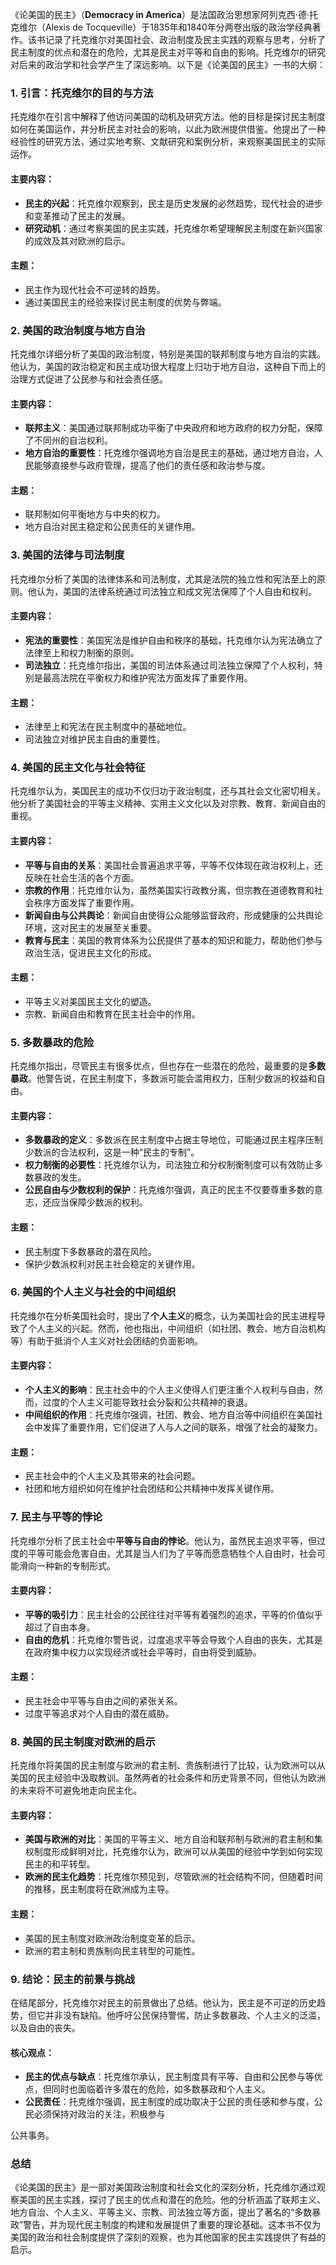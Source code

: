 《论美国的民主》（**Democracy in America**）是法国政治思想家阿列克西·德·托克维尔（Alexis de Tocqueville）于1835年和1840年分两卷出版的政治学经典著作。该书记录了托克维尔对美国社会、政治制度及民主实践的观察与思考，分析了民主制度的优点和潜在的危险，尤其是民主对平等和自由的影响。托克维尔的研究对后来的政治学和社会学产生了深远影响。以下是《论美国的民主》一书的大纲：

### 1. **引言：托克维尔的目的与方法**
托克维尔在引言中解释了他访问美国的动机及研究方法。他的目标是探讨民主制度如何在美国运作，并分析民主对社会的影响，以此为欧洲提供借鉴。他提出了一种经验性的研究方法，通过实地考察、文献研究和案例分析，来观察美国民主的实际运作。

#### 主要内容：
- **民主的兴起**：托克维尔观察到，民主是历史发展的必然趋势，现代社会的进步和变革推动了民主的发展。
- **研究动机**：通过考察美国的民主实践，托克维尔希望理解民主制度在新兴国家的成效及其对欧洲的启示。

#### 主题：
- 民主作为现代社会不可逆转的趋势。
- 通过美国民主的经验来探讨民主制度的优势与弊端。

### 2. **美国的政治制度与地方自治**
托克维尔详细分析了美国的政治制度，特别是美国的联邦制度与地方自治的实践。他认为，美国的政治稳定和民主成功很大程度上归功于地方自治，这种自下而上的治理方式促进了公民参与和社会责任感。

#### 主要内容：
- **联邦主义**：美国通过联邦制成功平衡了中央政府和地方政府的权力分配，保障了不同州的自治权利。
- **地方自治的重要性**：托克维尔强调地方自治是民主的基础，通过地方自治，人民能够直接参与政府管理，提高了他们的责任感和政治参与度。

#### 主题：
- 联邦制如何平衡地方与中央的权力。
- 地方自治对民主稳定和公民责任的关键作用。

### 3. **美国的法律与司法制度**
托克维尔分析了美国的法律体系和司法制度，尤其是法院的独立性和宪法至上的原则。他认为，美国的法律系统通过司法独立和成文宪法保障了个人自由和权利。

#### 主要内容：
- **宪法的重要性**：美国宪法是维护自由和秩序的基础，托克维尔认为宪法确立了法律至上和权力制衡的原则。
- **司法独立**：托克维尔指出，美国的司法体系通过司法独立保障了个人权利，特别是最高法院在平衡权力和维护宪法方面发挥了重要作用。

#### 主题：
- 法律至上和宪法在民主制度中的基础地位。
- 司法独立对维护民主自由的重要性。

### 4. **美国的民主文化与社会特征**
托克维尔认为，美国民主的成功不仅归功于政治制度，还与其社会文化密切相关。他分析了美国社会的平等主义精神、实用主义文化以及对宗教、教育、新闻自由的重视。

#### 主要内容：
- **平等与自由的关系**：美国社会普遍追求平等，平等不仅体现在政治权利上，还反映在社会生活的各个方面。
- **宗教的作用**：托克维尔认为，虽然美国实行政教分离，但宗教在道德教育和社会秩序方面发挥了重要作用。
- **新闻自由与公共舆论**：新闻自由使得公众能够监督政府，形成健康的公共舆论环境，这对民主的发展至关重要。
- **教育与民主**：美国的教育体系为公民提供了基本的知识和能力，帮助他们参与政治生活，促进民主文化的形成。

#### 主题：
- 平等主义对美国民主文化的塑造。
- 宗教、新闻自由和教育在民主社会中的作用。

### 5. **多数暴政的危险**
托克维尔指出，尽管民主有很多优点，但也存在一些潜在的危险，最重要的是**多数暴政**。他警告说，在民主制度下，多数派可能会滥用权力，压制少数派的权益和自由。

#### 主要内容：
- **多数暴政的定义**：多数派在民主制度中占据主导地位，可能通过民主程序压制少数派的合法权利，这是一种“民主的专制”。
- **权力制衡的必要性**：托克维尔认为，司法独立和分权制衡制度可以有效防止多数暴政的发生。
- **公民自由与少数权利的保护**：托克维尔强调，真正的民主不仅要尊重多数的意志，还应当保障少数派的权利。

#### 主题：
- 民主制度下多数暴政的潜在风险。
- 保护少数派权利对民主社会稳定的关键作用。

### 6. **美国的个人主义与社会的中间组织**
托克维尔在分析美国社会时，提出了**个人主义**的概念，认为美国社会的民主进程导致了个人主义的兴起。然而，他也指出，中间组织（如社团、教会、地方自治机构等）有助于抵消个人主义对社会团结的负面影响。

#### 主要内容：
- **个人主义的影响**：民主社会中的个人主义使得人们更注重个人权利与自由，然而，过度的个人主义可能导致社会分裂和公共精神的衰退。
- **中间组织的作用**：托克维尔强调，社团、教会、地方自治等中间组织在美国社会中发挥了重要作用，它们促进了人与人之间的联系，增强了社会的凝聚力。

#### 主题：
- 民主社会中的个人主义及其带来的社会问题。
- 社团和地方组织如何在维护社会团结和公共精神中发挥关键作用。

### 7. **民主与平等的悖论**
托克维尔分析了民主社会中**平等与自由的悖论**。他认为，虽然民主追求平等，但过度的平等可能会危害自由，尤其是当人们为了平等而愿意牺牲个人自由时，社会可能滑向一种新的专制形式。

#### 主要内容：
- **平等的吸引力**：民主社会的公民往往对平等有着强烈的追求，平等的价值似乎超过了自由本身。
- **自由的危机**：托克维尔警告说，过度追求平等会导致个人自由的丧失，尤其是在政府集中权力以实现经济或社会平等时，自由将受到威胁。

#### 主题：
- 民主社会中平等与自由之间的紧张关系。
- 过度平等追求对个人自由的潜在威胁。

### 8. **美国的民主制度对欧洲的启示**
托克维尔将美国的民主制度与欧洲的君主制、贵族制进行了比较，认为欧洲可以从美国的民主经验中汲取教训。虽然两者的社会条件和历史背景不同，但他认为欧洲的未来将不可避免地走向民主化。

#### 主要内容：
- **美国与欧洲的对比**：美国的平等主义、地方自治和联邦制与欧洲的君主制和集权制度形成鲜明对比，托克维尔认为，欧洲可以从美国的经验中学到如何实现民主的和平转型。
- **欧洲的民主化趋势**：托克维尔预见到，尽管欧洲的社会结构不同，但随着时间的推移，民主制度将在欧洲成为主导。

#### 主题：
- 美国的民主制度对欧洲政治制度变革的启示。
- 欧洲的君主制和贵族制向民主转型的可能性。

### 9. **结论：民主的前景与挑战**
在结尾部分，托克维尔对民主的前景做出了总结。他认为，民主是不可逆的历史趋势，但它并非没有缺陷。他呼吁公民保持警惕，防止多数暴政、个人主义的泛滥，以及自由的丧失。

#### 核心观点：
- **民主的优点与缺点**：托克维尔承认，民主制度具有平等、自由和公民参与等优点，但同时也面临着许多潜在的危险，如多数暴政和个人主义。
- **公民责任**：托克维尔强调，民主制度的成功取决于公民的责任感和参与度，公民必须保持对政治的关注，积极参与

公共事务。

### 总结
《论美国的民主》是一部对美国政治制度和社会文化的深刻分析，托克维尔通过观察美国的民主实践，探讨了民主的优点和潜在的危险。他的分析涵盖了联邦主义、地方自治、个人主义、平等主义、宗教、司法独立等方面，提出了著名的“多数暴政”警告，并为现代民主制度的构建和发展提供了重要的理论基础。这本书不仅为美国的政治和社会制度提供了深刻的观察，也为其他国家的民主实践提供了有益的启示。